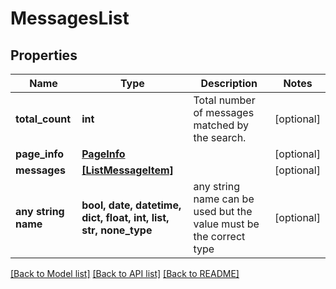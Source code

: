 # MessagesList


## Properties
Name | Type | Description | Notes
------------ | ------------- | ------------- | -------------
**total_count** | **int** | Total number of messages matched by the search. | [optional] 
**page_info** | [**PageInfo**](PageInfo.md) |  | [optional] 
**messages** | [**[ListMessageItem]**](ListMessageItem.md) |  | [optional] 
**any string name** | **bool, date, datetime, dict, float, int, list, str, none_type** | any string name can be used but the value must be the correct type | [optional]

[[Back to Model list]](../README.md#documentation-for-models) [[Back to API list]](../README.md#documentation-for-api-endpoints) [[Back to README]](../README.md)


